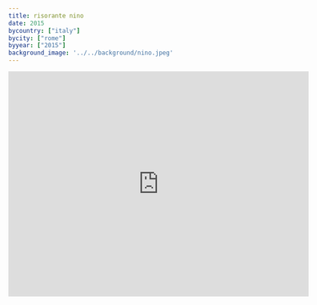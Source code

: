 ```yaml
---
title: risorante nino
date: 2015
bycountry: ["italy"]
bycity: ["rome"]
byyear: ["2015"]
background_image: '../../background/nino.jpeg'
---
```


<iframe src="https://www.google.com/maps/embed?pb=!1m18!1m12!1m3!1d2969.428798100662!2d12.479516076608158!3d41.90513996372002!2m3!1f0!2f0!3f0!3m2!1i1024!2i768!4f13.1!3m3!1m2!1s0x132f6054e5c4775b%3A0x323c2192b1ed3266!2sRistorante%20Nino!5e0!3m2!1sen!2sus!4v1702065414024!5m2!1sen!2sus" width="600" height="450" style="border:0;" allowfullscreen="" loading="lazy" referrerpolicy="no-referrer-when-downgrade"></iframe>